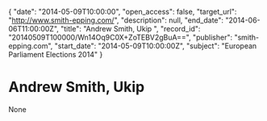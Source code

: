 {
  "date": "2014-05-09T10:00:00", 
  "open_access": false, 
  "target_url": "http://www.smith-epping.com/", 
  "description": null, 
  "end_date": "2014-06-06T11:00:00Z", 
  "title": "Andrew Smith, Ukip ", 
  "record_id": "20140509T100000/Wn14Oq9C0X+ZoTEBV2gBuA==", 
  "publisher": "smith-epping.com", 
  "start_date": "2014-05-09T10:00:00Z", 
  "subject": "European Parliament Elections 2014"
}

# Andrew Smith, Ukip 

None